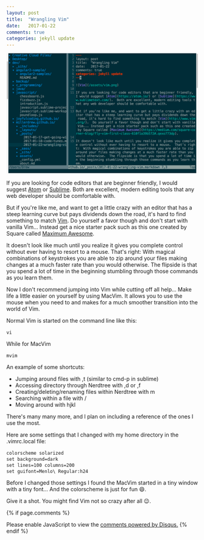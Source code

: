 ```yaml
---
layout: post
title:  "Wrangling Vim"
date:   2017-01-22
comments: true
categories: jekyll update
---
```


![Vim](/assets/vim.png)

If you are looking for code editors that are beginner friendly, I would suggest [Atom](https://atom.io/) or [Sublime](https://www.sublimetext.com/).  Both are excellent, modern editing tools that any web developer should be comfortable with.

But if you're like me, and want to get a little crazy with an editor that has a steep learning curve but pays dividends down the road, it's hard to find something to match [Vim](http://www.vim.org/).  Do yourself a favor though and don't start with vanilla Vim... Instead get a nice starter pack such as this one created by Square called [Maximum Awesome](https://medium.com/square-corner-blog/fly-vim-first-class-610f1a39b572#.qexo773dp).

It doesn't look like much until you realize it gives you complete control without ever having to resort to a mouse.  That's right:  With magical combinations of keystrokes you are able to zip around your files making changes at a much faster rate than you would otherwise.  The flipside is that you spend a lot of time in the beginning stumbling through those commands as you learn them.

Now I don't recommend jumping into Vim while cutting off all help... Make life a little easier on yourself by using MacVim.  It allows you to use the mouse when you need to and makes for a much smoother transition into the world of Vim.

Normal Vim is started on the command line like this:
```
vi
```
While for MacVim
```
mvim
```

An example of some shortcuts:

* Jumping around files with ,t (similar to cmd-p in sublime)
* Accessing directory through Nerdtree with ,d or ,f
* Creating/deleting/renaming files within Nerdtree with m
* Searching within a file with /
* Moving around with hjkl

There's many many more, and I plan on including a reference of the ones I use the most.

Here are some settings that I changed with my home directory in the .vimrc.local file:

```
colorscheme solarized
set background=dark
set lines=100 columns=200
set guifont=Menlo\ Regular:h24
```

Before I changed those settings I found the MacVim started in a tiny window with a tiny font... And the colorscheme is just for fun :smile:.  

Give it a shot.  You might find Vim not so crazy after all :wink:.

{% if page.comments %}
<div id="disqus_thread"></div>
<script>

/**
*  RECOMMENDED CONFIGURATION VARIABLES: EDIT AND UNCOMMENT THE SECTION BELOW TO INSERT DYNAMIC VALUES FROM YOUR PLATFORM OR CMS.
*  LEARN WHY DEFINING THESE VARIABLES IS IMPORTANT: https://disqus.com/admin/universalcode/#configuration-variables*/
/*
var disqus_config = function () {
this.page.url = "{{ page.url }}";  // Replace PAGE_URL with your page's canonical URL variable
this.page.identifier = 'joyfulcoding-com'; // Replace PAGE_IDENTIFIER with your page's unique identifier variable
var disqus_developer = 1;
};
*/

(function() { // DON'T EDIT BELOW THIS LINE
var d = document, s = d.createElement('script');
s.src = '//joyfulcoding-com.disqus.com/embed.js';
s.setAttribute('data-timestamp', +new Date());
(d.head || d.body).appendChild(s);
})();
</script>
<noscript>Please enable JavaScript to view the <a href="https://disqus.com/?ref_noscript">comments powered by Disqus.</a></noscript>
{% endif %}

